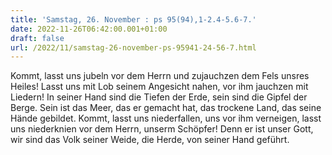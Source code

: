 ```yaml
---
title: 'Samstag, 26. November : ps 95(94),1-2.4-5.6-7.'
date: 2022-11-26T06:42:00.001+01:00
draft: false
url: /2022/11/samstag-26-november-ps-95941-24-56-7.html
---
```


Kommt, lasst uns jubeln vor dem Herrn und zujauchzen dem Fels unsres Heiles! Lasst uns mit Lob seinem Angesicht nahen, vor ihm jauchzen mit Liedern! In seiner Hand sind die Tiefen der Erde, sein sind die Gipfel der Berge. Sein ist das Meer, das er gemacht hat, das trockene Land, das seine Hände gebildet. Kommt, lasst uns niederfallen, uns vor ihm verneigen, lasst uns niederknien vor dem Herrn, unserm Schöpfer! Denn er ist unser Gott, wir sind das Volk seiner Weide, die Herde, von seiner Hand geführt.